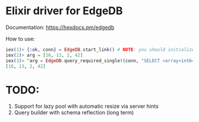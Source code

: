 # Elixir driver for EdgeDB

Documentation: https://hexdocs.pm/edgedb

How to use:

```elixir
iex(1)> {:ok, conn} = EdgeDB.start_link() # NOTE: you should initialize EdgeDB project first
iex(2)> arg = [16, 13, 2, 42]
iex(3)> ^arg = EdgeDB.query_required_single!(conn, "SELECT <array<int64>>$arg", arg: arg)
[16, 13, 2, 42]
```

# TODO:
1. Support for lazy pool with automatic resize via server hints
2. Query builder with schema reflection (long term)
